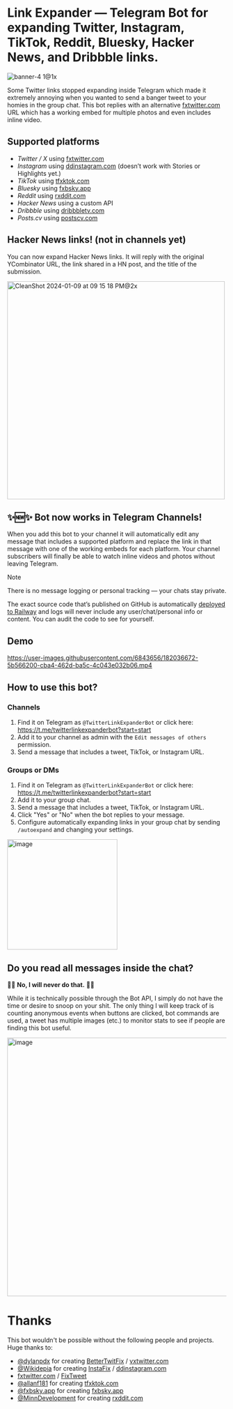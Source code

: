 # Link Expander — Telegram Bot for expanding Twitter, Instagram, TikTok, Reddit, Bluesky, Hacker News, and Dribbble links.

![banner-4 1@1x](https://user-images.githubusercontent.com/6843656/214646426-db3bf292-afc4-4729-8e16-64ed687127aa.png)

Some Twitter links stopped expanding inside Telegram which made it extremely annoying when you wanted to send a banger tweet to your homies in the group chat. This bot replies with an alternative [fxtwitter.com](https://fxtwitter.com) URL which has a working embed for multiple photos and even includes inline video.

## Supported platforms

- _Twitter / X_ using [fxtwitter.com](https://fxtwitter.com)
- _Instagram_ using [ddinstagram.com](https://ddinstagram.com) (doesn’t work with Stories or Highlights yet.)
- _TikTok_ using [tfxktok.com](https://tfxktok.com)
- _Bluesky_ using [fxbsky.app](https://fxbsky.app)
- _Reddit_ using [rxddit.com](https://rxddit.com)
- _Hacker News_ using a custom API
- _Dribbble_ using [dribbbletv.com](https://dribbbletv.com)
- _Posts.cv_ using [postscv.com](https://postscv.com)

## Hacker News links! (not in channels yet)

You can now expand Hacker News links. It will reply with the original YCombinator URL, the link shared in a HN post, and the title of the submission.

<img width="500" alt="CleanShot 2024-01-09 at 09 15 18 PM@2x" src="https://github.com/pugson/telegram-twitter-url-expand-bot/assets/6843656/83122b1e-3739-4bdb-8ba8-f144d5b118ff">

## ✨🆕✨ Bot now works in Telegram Channels!

When you add this bot to your channel it will automatically edit any message that includes a supported platform and replace the link in that message with one of the working embeds for each platform. Your channel subscribers will finally be able to watch inline videos and photos without leaving Telegram.

> [!NOTE]
>
> There is no message logging or personal tracking — your chats stay private.
>
> The exact source code that’s published on GitHub is automatically [deployed to Railway](https://railway.app?referralCode=dev) and logs will never include any user/chat/personal info or content. You can audit the code to see for yourself.

## Demo

https://user-images.githubusercontent.com/6843656/182036672-5b566200-cba4-462d-ba5c-4c043e032b06.mp4

## How to use this bot?

### Channels

1. Find it on Telegram as `@TwitterLinkExpanderBot` or click here: https://t.me/twitterlinkexpanderbot?start=start
2. Add it to your channel as admin with the `Edit messages of others` permission.
3. Send a message that includes a tweet, TikTok, or Instagram URL.

### Groups or DMs

1. Find it on Telegram as `@TwitterLinkExpanderBot` or click here: https://t.me/twitterlinkexpanderbot?start=start
2. Add it to your group chat.
3. Send a message that includes a tweet, TikTok, or Instagram URL.
4. Click "Yes" or "No" when the bot replies to your message.
5. Configure automatically expanding links in your group chat by sending `/autoexpand` and changing your settings.

<img width="253" alt="image" src="https://user-images.githubusercontent.com/6843656/181651653-a6421462-2321-4344-8605-f5f32edc5047.png">

## Do you read all messages inside the chat?

🙅‍♂️ **No, I will never do that.** 🙅‍♂️

While it is technically possible through the Bot API, I simply do not have the time or desire to snoop on your shit. The only thing I will keep track of is counting anonymous events when buttons are clicked, bot commands are used, a tweet has multiple images (etc.) to monitor stats to see if people are finding this bot useful.

<img width="593" alt="image" src="https://user-images.githubusercontent.com/6843656/197364188-850c89fa-1186-4f44-a6b1-be6798c88f6e.png">

# Thanks

This bot wouldn't be possible without the following people and projects. Huge thanks to:

- [@dylanpdx](https://github.com/dylanpdx) for creating [BetterTwitFix](https://github.com/dylanpdx/BetterTwitFix) / [vxtwitter.com](https://vxtwitter.com)
- [@Wikidepia](https://github.com/Wikidepia) for creating [InstaFix](https://github.com/Wikidepia/InstaFix) / [ddinstagram.com](https://ddinstagram.com)
- [fxtwitter.com](https://fxtwitter.com) / [FixTweet](https://github.com/FixTweet/FixTweet)
- [@allanf181](https://github.com/allanf181) for creating [tfxktok.com](https://tfxktok.com)
- [@fxbsky.app](https://bsky.app/profile/fxbsky.app) for creating [fxbsky.app](https://fxbsky.app)
- [@MinnDevelopment](https://github.com/MinnDevelopment/fxreddit) for creating [rxddit.com](https://rxddit.com)
